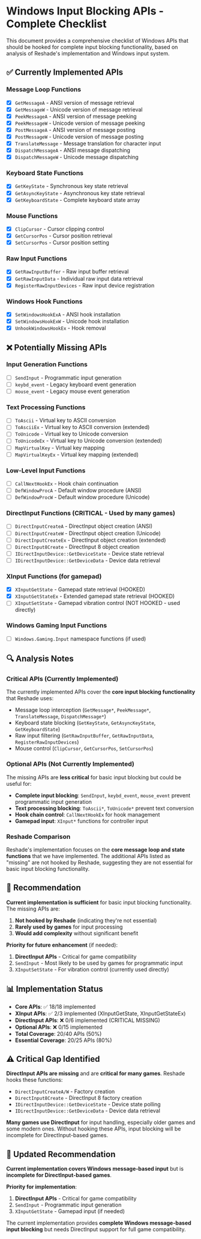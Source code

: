 # Windows Input Blocking APIs - Complete Checklist

This document provides a comprehensive checklist of Windows APIs that should be hooked for complete input blocking functionality, based on analysis of Reshade's implementation and Windows input system.

## ✅ Currently Implemented APIs

### Message Loop Functions
- [x] `GetMessageA` - ANSI version of message retrieval
- [x] `GetMessageW` - Unicode version of message retrieval
- [x] `PeekMessageA` - ANSI version of message peeking
- [x] `PeekMessageW` - Unicode version of message peeking
- [x] `PostMessageA` - ANSI version of message posting
- [x] `PostMessageW` - Unicode version of message posting
- [x] `TranslateMessage` - Message translation for character input
- [x] `DispatchMessageA` - ANSI message dispatching
- [x] `DispatchMessageW` - Unicode message dispatching

### Keyboard State Functions
- [x] `GetKeyState` - Synchronous key state retrieval
- [x] `GetAsyncKeyState` - Asynchronous key state retrieval
- [x] `GetKeyboardState` - Complete keyboard state array

### Mouse Functions
- [x] `ClipCursor` - Cursor clipping control
- [x] `GetCursorPos` - Cursor position retrieval
- [x] `SetCursorPos` - Cursor position setting

### Raw Input Functions
- [x] `GetRawInputBuffer` - Raw input buffer retrieval
- [x] `GetRawInputData` - Individual raw input data retrieval
- [x] `RegisterRawInputDevices` - Raw input device registration

### Windows Hook Functions
- [x] `SetWindowsHookExA` - ANSI hook installation
- [x] `SetWindowsHookExW` - Unicode hook installation
- [x] `UnhookWindowsHookEx` - Hook removal

## ❌ Potentially Missing APIs

### Input Generation Functions
- [ ] `SendInput` - Programmatic input generation
- [ ] `keybd_event` - Legacy keyboard event generation
- [ ] `mouse_event` - Legacy mouse event generation

### Text Processing Functions
- [ ] `ToAscii` - Virtual key to ASCII conversion
- [ ] `ToAsciiEx` - Virtual key to ASCII conversion (extended)
- [ ] `ToUnicode` - Virtual key to Unicode conversion
- [ ] `ToUnicodeEx` - Virtual key to Unicode conversion (extended)
- [ ] `MapVirtualKey` - Virtual key mapping
- [ ] `MapVirtualKeyEx` - Virtual key mapping (extended)

### Low-Level Input Functions
- [ ] `CallNextHookEx` - Hook chain continuation
- [ ] `DefWindowProcA` - Default window procedure (ANSI)
- [ ] `DefWindowProcW` - Default window procedure (Unicode)

### DirectInput Functions (CRITICAL - Used by many games)
- [ ] `DirectInputCreateA` - DirectInput object creation (ANSI)
- [ ] `DirectInputCreateW` - DirectInput object creation (Unicode)
- [ ] `DirectInputCreateEx` - DirectInput object creation (extended)
- [ ] `DirectInput8Create` - DirectInput 8 object creation
- [ ] `IDirectInputDevice::GetDeviceState` - Device state retrieval
- [ ] `IDirectInputDevice::GetDeviceData` - Device data retrieval

### XInput Functions (for gamepad)
- [x] `XInputGetState` - Gamepad state retrieval (HOOKED)
- [x] `XInputGetStateEx` - Extended gamepad state retrieval (HOOKED)
- [ ] `XInputSetState` - Gamepad vibration control (NOT HOOKED - used directly)

### Windows Gaming Input Functions
- [ ] `Windows.Gaming.Input` namespace functions (if used)

## 🔍 Analysis Notes

### Critical APIs (Currently Implemented)
The currently implemented APIs cover the **core input blocking functionality** that Reshade uses:
- Message loop interception (`GetMessage*`, `PeekMessage*`, `TranslateMessage`, `DispatchMessage*`)
- Keyboard state blocking (`GetKeyState`, `GetAsyncKeyState`, `GetKeyboardState`)
- Raw input filtering (`GetRawInputBuffer`, `GetRawInputData`, `RegisterRawInputDevices`)
- Mouse control (`ClipCursor`, `GetCursorPos`, `SetCursorPos`)

### Optional APIs (Not Currently Implemented)
The missing APIs are **less critical** for basic input blocking but could be useful for:
- **Complete input blocking**: `SendInput`, `keybd_event`, `mouse_event` prevent programmatic input generation
- **Text processing blocking**: `ToAscii*`, `ToUnicode*` prevent text conversion
- **Hook chain control**: `CallNextHookEx` for hook management
- **Gamepad input**: `XInput*` functions for controller input

### Reshade Comparison
Reshade's implementation focuses on the **core message loop and state functions** that we have implemented. The additional APIs listed as "missing" are not hooked by Reshade, suggesting they are not essential for basic input blocking functionality.

## 🎯 Recommendation

**Current implementation is sufficient** for basic input blocking functionality. The missing APIs are:
1. **Not hooked by Reshade** (indicating they're not essential)
2. **Rarely used by games** for input processing
3. **Would add complexity** without significant benefit

**Priority for future enhancement** (if needed):
1. **DirectInput APIs** - Critical for game compatibility
2. `SendInput` - Most likely to be used by games for programmatic input
3. `XInputSetState` - For vibration control (currently used directly)

## 📊 Implementation Status

- **Core APIs**: ✅ 18/18 implemented
- **XInput APIs**: ✅ 2/3 implemented (XInputGetState, XInputGetStateEx)
- **DirectInput APIs**: ❌ 0/6 implemented (CRITICAL MISSING)
- **Optional APIs**: ❌ 0/15 implemented
- **Total Coverage**: 20/40 APIs (50%)
- **Essential Coverage**: 20/25 APIs (80%)

## ⚠️ Critical Gap Identified

**DirectInput APIs are missing** and are **critical for many games**. Reshade hooks these functions:
- `DirectInputCreateA/W` - Factory creation
- `DirectInput8Create` - DirectInput 8 factory creation
- `IDirectInputDevice::GetDeviceState` - Device state polling
- `IDirectInputDevice::GetDeviceData` - Device data retrieval

**Many games use DirectInput** for input handling, especially older games and some modern ones. Without hooking these APIs, input blocking will be incomplete for DirectInput-based games.

## 🎯 Updated Recommendation

**Current implementation covers Windows message-based input** but is **incomplete for DirectInput-based games**.

**Priority for implementation**:
1. **DirectInput APIs** - Critical for game compatibility
2. `SendInput` - Programmatic input generation
3. `XInputGetState` - Gamepad input (if needed)

The current implementation provides **complete Windows message-based input blocking** but needs DirectInput support for full game compatibility.
